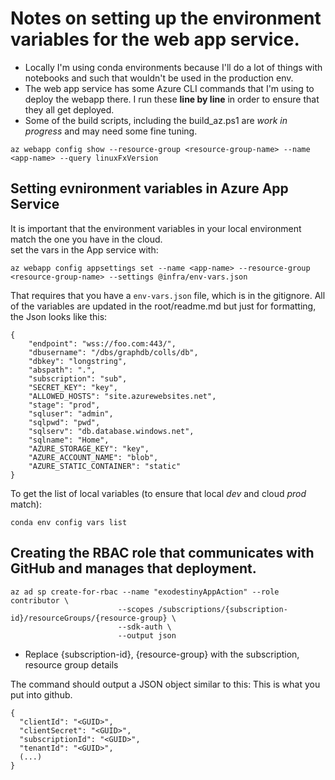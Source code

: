 # Notes on setting up the environment variables for the web app service. 
* Locally I'm using conda environments because I'll do a lot of things with notebooks and such that wouldn't be used in the production env. 
* The web app service has some Azure CLI commands that I'm using to deploy the webapp there. I run these **line by line** in order to ensure that they all get deployed.
* Some of the build scripts, including the build_az.ps1 are _work in progress_ and may need some fine tuning. 

```
az webapp config show --resource-group <resource-group-name> --name <app-name> --query linuxFxVersion
```

## Setting evnironment variables in Azure App Service
It is important that the environment variables in your local environment match the one you have in the cloud.  
set the vars in the App service with:
```
az webapp config appsettings set --name <app-name> --resource-group <resource-group-name> --settings @infra/env-vars.json
```
That requires that you have a `env-vars.json` file, which is in the gitignore. All of the variables are updated in the root/readme.md but just for formatting, the Json looks like this:
```
{
    "endpoint": "wss://foo.com:443/",
    "dbusername": "/dbs/graphdb/colls/db",
    "dbkey": "longstring",
    "abspath": ".",
    "subscription": "sub",
    "SECRET_KEY": "key",
    "ALLOWED_HOSTS": "site.azurewebsites.net",
    "stage": "prod",
    "sqluser": "admin",
    "sqlpwd": "pwd",
    "sqlserv": "db.database.windows.net",
    "sqlname": "Home",
    "AZURE_STORAGE_KEY": "key",
    "AZURE_ACCOUNT_NAME": "blob",
    "AZURE_STATIC_CONTAINER": "static"
}
```


To get the list of local variables (to ensure that local _dev_ and cloud _prod_ match):
```
conda env config vars list
```


## Creating the RBAC role that communicates with GitHub and manages that deployment. 
```
az ad sp create-for-rbac --name "exodestinyAppAction" --role contributor \
                        --scopes /subscriptions/{subscription-id}/resourceGroups/{resource-group} \
                        --sdk-auth \
                        --output json
```
* Replace {subscription-id}, {resource-group} with the subscription, resource group details

The command should output a JSON object similar to this:
This is what you put into github. 
```
{
  "clientId": "<GUID>",
  "clientSecret": "<GUID>",
  "subscriptionId": "<GUID>",
  "tenantId": "<GUID>",
  (...)
}
```
